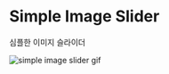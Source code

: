 # Simple Image Slider

심플한 이미지 슬라이더

![simple image slider gif](https://github.com/lyj-ooz/ui-practice/blob/master/simple-image-slider/0512.gif)
